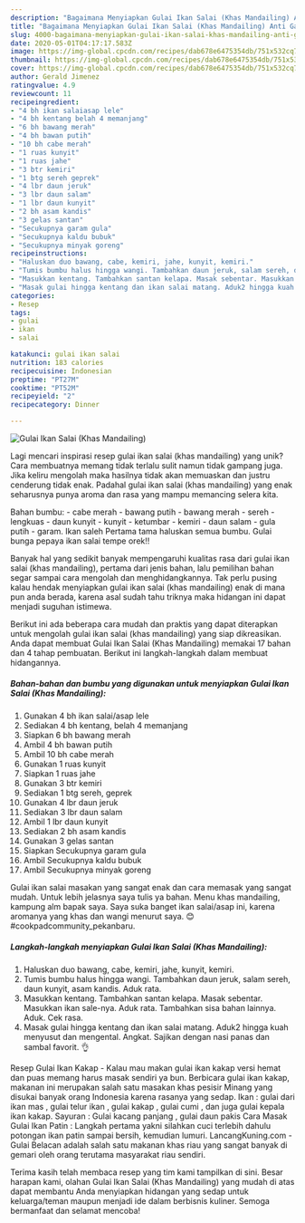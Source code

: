 ```yaml
---
description: "Bagaimana Menyiapkan Gulai Ikan Salai (Khas Mandailing) Anti Gagal"
title: "Bagaimana Menyiapkan Gulai Ikan Salai (Khas Mandailing) Anti Gagal"
slug: 4000-bagaimana-menyiapkan-gulai-ikan-salai-khas-mandailing-anti-gagal
date: 2020-05-01T04:17:17.583Z
image: https://img-global.cpcdn.com/recipes/dab678e6475354db/751x532cq70/gulai-ikan-salai-khas-mandailing-foto-resep-utama.jpg
thumbnail: https://img-global.cpcdn.com/recipes/dab678e6475354db/751x532cq70/gulai-ikan-salai-khas-mandailing-foto-resep-utama.jpg
cover: https://img-global.cpcdn.com/recipes/dab678e6475354db/751x532cq70/gulai-ikan-salai-khas-mandailing-foto-resep-utama.jpg
author: Gerald Jimenez
ratingvalue: 4.9
reviewcount: 11
recipeingredient:
- "4 bh ikan salaiasap lele"
- "4 bh kentang belah 4 memanjang"
- "6 bh bawang merah"
- "4 bh bawan putih"
- "10 bh cabe merah"
- "1 ruas kunyit"
- "1 ruas jahe"
- "3 btr kemiri"
- "1 btg sereh geprek"
- "4 lbr daun jeruk"
- "3 lbr daun salam"
- "1 lbr daun kunyit"
- "2 bh asam kandis"
- "3 gelas santan"
- "Secukupnya garam gula"
- "Secukupnya kaldu bubuk"
- "Secukupnya minyak goreng"
recipeinstructions:
- "Haluskan duo bawang, cabe, kemiri, jahe, kunyit, kemiri."
- "Tumis bumbu halus hingga wangi. Tambahkan daun jeruk, salam sereh, daun kunyit, asam kandis. Aduk rata."
- "Masukkan kentang. Tambahkan santan kelapa. Masak sebentar. Masukkan ikan sale-nya. Aduk rata. Tambahkan sisa bahan lainnya. Aduk. Cek rasa."
- "Masak gulai hingga kentang dan ikan salai matang. Aduk2 hingga kuah menyusut dan mengental. Angkat. Sajikan dengan nasi panas dan sambal favorit. 👌"
categories:
- Resep
tags:
- gulai
- ikan
- salai

katakunci: gulai ikan salai 
nutrition: 183 calories
recipecuisine: Indonesian
preptime: "PT27M"
cooktime: "PT52M"
recipeyield: "2"
recipecategory: Dinner

---
```



![Gulai Ikan Salai (Khas Mandailing)](https://img-global.cpcdn.com/recipes/dab678e6475354db/751x532cq70/gulai-ikan-salai-khas-mandailing-foto-resep-utama.jpg)

Lagi mencari inspirasi resep gulai ikan salai (khas mandailing) yang unik? Cara membuatnya memang tidak terlalu sulit namun tidak gampang juga. Jika keliru mengolah maka hasilnya tidak akan memuaskan dan justru cenderung tidak enak. Padahal gulai ikan salai (khas mandailing) yang enak seharusnya punya aroma dan rasa yang mampu memancing selera kita.

Bahan bumbu: - cabe merah - bawang putih - bawang merah - sereh - lengkuas - daun kunyit - kunyit - ketumbar - kemiri - daun salam - gula putih - garam. Ikan saleh Pertama tama haluskan semua bumbu. Gulai bunga pepaya ikan salai tempe orek!!

Banyak hal yang sedikit banyak mempengaruhi kualitas rasa dari gulai ikan salai (khas mandailing), pertama dari jenis bahan, lalu pemilihan bahan segar sampai cara mengolah dan menghidangkannya. Tak perlu pusing kalau hendak menyiapkan gulai ikan salai (khas mandailing) enak di mana pun anda berada, karena asal sudah tahu triknya maka hidangan ini dapat menjadi suguhan istimewa.


Berikut ini ada beberapa cara mudah dan praktis yang dapat diterapkan untuk mengolah gulai ikan salai (khas mandailing) yang siap dikreasikan. Anda dapat membuat Gulai Ikan Salai (Khas Mandailing) memakai 17 bahan dan 4 tahap pembuatan. Berikut ini langkah-langkah dalam membuat hidangannya.

<!--inarticleads1-->

##### Bahan-bahan dan bumbu yang digunakan untuk menyiapkan Gulai Ikan Salai (Khas Mandailing):

1. Gunakan 4 bh ikan salai/asap lele
1. Sediakan 4 bh kentang, belah 4 memanjang
1. Siapkan 6 bh bawang merah
1. Ambil 4 bh bawan putih
1. Ambil 10 bh cabe merah
1. Gunakan 1 ruas kunyit
1. Siapkan 1 ruas jahe
1. Gunakan 3 btr kemiri
1. Sediakan 1 btg sereh, geprek
1. Gunakan 4 lbr daun jeruk
1. Sediakan 3 lbr daun salam
1. Ambil 1 lbr daun kunyit
1. Sediakan 2 bh asam kandis
1. Gunakan 3 gelas santan
1. Siapkan Secukupnya garam gula
1. Ambil Secukupnya kaldu bubuk
1. Ambil Secukupnya minyak goreng


Gulai ikan salai masakan yang sangat enak dan cara memasak yang sangat mudah. Untuk lebih jelasnya saya tulis ya bahan. Menu khas mandailing, kampung alm bapak saya. Saya suka banget ikan salai/asap ini, karena aromanya yang khas dan wangi menurut saya. 😊 #cookpadcommunity_pekanbaru. 

<!--inarticleads2-->

##### Langkah-langkah menyiapkan Gulai Ikan Salai (Khas Mandailing):

1. Haluskan duo bawang, cabe, kemiri, jahe, kunyit, kemiri.
1. Tumis bumbu halus hingga wangi. Tambahkan daun jeruk, salam sereh, daun kunyit, asam kandis. Aduk rata.
1. Masukkan kentang. Tambahkan santan kelapa. Masak sebentar. Masukkan ikan sale-nya. Aduk rata. Tambahkan sisa bahan lainnya. Aduk. Cek rasa.
1. Masak gulai hingga kentang dan ikan salai matang. Aduk2 hingga kuah menyusut dan mengental. Angkat. Sajikan dengan nasi panas dan sambal favorit. 👌


Resep Gulai Ikan Kakap - Kalau mau makan gulai ikan kakap versi hemat dan puas memang harus masak sendiri ya bun. Berbicara gulai ikan kakap, makanan ini merupakan salah satu masakan khas pesisir Minang yang disukai banyak orang Indonesia karena rasanya yang sedap. Ikan : gulai dari ikan mas , gulai telur ikan , gulai kakap , gulai cumi , dan juga gulai kepala ikan kakap. Sayuran : Gulai kacang panjang , gulai daun pakis Cara Masak Gulai Ikan Patin : Langkah pertama yakni silahkan cuci terlebih dahulu potongan ikan patin sampai bersih, kemudian lumuri. LancangKuning.com - Gulai Belacan adalah salah satu makanan khas riau yang sangat banyak di gemari oleh orang terutama masyarakat riau sendiri. 

Terima kasih telah membaca resep yang tim kami tampilkan di sini. Besar harapan kami, olahan Gulai Ikan Salai (Khas Mandailing) yang mudah di atas dapat membantu Anda menyiapkan hidangan yang sedap untuk keluarga/teman maupun menjadi ide dalam berbisnis kuliner. Semoga bermanfaat dan selamat mencoba!

